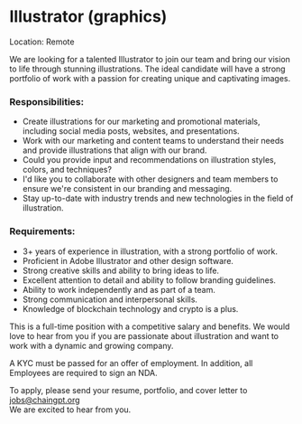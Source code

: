 # Illustrator (graphics)

Location: Remote

We are looking for a talented Illustrator to join our team and bring our vision to life through stunning illustrations. The ideal candidate will have a strong portfolio of work with a passion for creating unique and captivating images.

### Responsibilities:

* Create illustrations for our marketing and promotional materials, including social media posts, websites, and presentations.
* Work with our marketing and content teams to understand their needs and provide illustrations that align with our brand.
* Could you provide input and recommendations on illustration styles, colors, and techniques?
* I'd like you to collaborate with other designers and team members to ensure we're consistent in our branding and messaging.
* Stay up-to-date with industry trends and new technologies in the field of illustration.

### Requirements:

* 3+ years of experience in illustration, with a strong portfolio of work.
* Proficient in Adobe Illustrator and other design software.
* Strong creative skills and ability to bring ideas to life.
* Excellent attention to detail and ability to follow branding guidelines.
* Ability to work independently and as part of a team.
* Strong communication and interpersonal skills.
* Knowledge of blockchain technology and crypto is a plus.

This is a full-time position with a competitive salary and benefits. We would love to hear from you if you are passionate about illustration and want to work with a dynamic and growing company.

A KYC must be passed for an offer of employment. In addition, all Employees are required to sign an NDA.

To apply, please send your resume, portfolio, and cover letter to jobs@chaingpt.org\
We are excited to hear from you.

